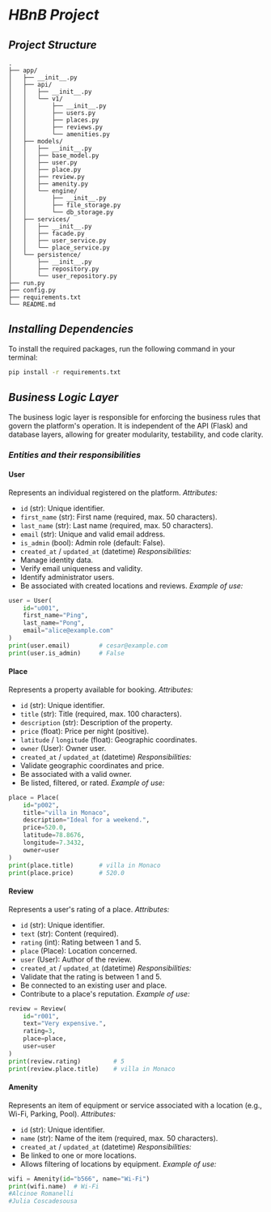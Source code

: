 # ___HBnB Project___
## ___Project Structure___
```
.
├── app/
│   ├── __init__.py
│   ├── api/
│   │   ├── __init__.py
│   │   └── v1/
│   │       ├── __init__.py
│   │       ├── users.py
│   │       ├── places.py
│   │       ├── reviews.py
│   │       └── amenities.py
│   ├── models/
│   │   ├── __init__.py
│   │   ├── base_model.py
│   │   ├── user.py
│   │   ├── place.py
│   │   ├── review.py
│   │   ├── amenity.py
│   │   └── engine/
│   │       ├── __init__.py
│   │       ├── file_storage.py
│   │       └── db_storage.py
│   ├── services/
│   │   ├── __init__.py
│   │   ├── facade.py
│   │   ├── user_service.py        
│   │   └── place_service.py         
│   └── persistence/
│       ├── __init__.py
│       ├── repository.py
│       └── user_repository.py       
├── run.py
├── config.py
├── requirements.txt
└── README.md

```
## ___Installing Dependencies___
To install the required packages, run the following command in your terminal:
```bash
pip install -r requirements.txt
```
## ___Business Logic Layer___
The business logic layer is responsible for enforcing the business rules that govern the platform's operation. It is independent of the API (Flask) and database layers, allowing for greater modularity, testability, and code clarity.
### ___Entities and their responsibilities___
#### __User__
Represents an individual registered on the platform.
_Attributes:_
- `id` (str): Unique identifier.
- `first_name` (str): First name (required, max. 50 characters).
- `last_name` (str): Last name (required, max. 50 characters).
- `email` (str): Unique and valid email address.
- `is_admin` (bool): Admin role (default: False).
- `created_at` / `updated_at` (datetime)
_Responsibilities:_
- Manage identity data.
- Verify email uniqueness and validity.
- Identify administrator users.
- Be associated with created locations and
reviews.
_Example of use:_
```python
user = User(
    id="u001",
    first_name="Ping",
    last_name="Pong",
    email="alice@example.com"
)
print(user.email)        # cesar@example.com
print(user.is_admin)     # False
```
#### __Place__
Represents a property available for booking.
_Attributes:_
- `id` (str): Unique identifier.
- `title` (str): Title (required, max. 100 characters).
- `description` (str): Description of the property.
- `price` (float): Price per night (positive).
- `latitude` / `longitude` (float): Geographic coordinates.
- `owner` (User): Owner user.
- `created_at` / `updated_at` (datetime)
_Responsibilities:_
- Validate geographic coordinates and price.
- Be associated with a valid owner.
- Be listed, filtered, or rated.
_Example of use:_
```python
place = Place(
    id="p002",
    title="villa in Monaco",
    description="Ideal for a weekend.",
    price=520.0,
    latitude=78.8676,
    longitude=7.3432,
    owner=user
)
print(place.title)       # villa in Monaco
print(place.price)       # 520.0
```
#### __Review__
Represents a user's rating of a place.
_Attributes:_
- `id` (str): Unique identifier.
- `text` (str): Content (required).
- `rating` (int): Rating between 1 and 5.
- `place` (Place): Location concerned.
- `user` (User): Author of the review.
- `created_at` / `updated_at` (datetime)
_Responsibilities:_
- Validate that the rating is between 1 and 5.
- Be connected to an existing user and place.
- Contribute to a place's reputation.
_Example of use:_
```python
review = Review(
    id="r001",
    text="Very expensive.",
    rating=3,
    place=place,
    user=user
)
print(review.rating)         # 5
print(review.place.title)    # villa in Monaco
```
#### __Amenity__
Represents an item of equipment or service associated with a location (e.g., Wi-Fi, Parking, Pool).
_Attributes:_
- `id` (str): Unique identifier.
- `name` (str): Name of the item (required, max. 50 characters).
- `created_at` / `updated_at` (datetime)
_Responsibilities:_
- Be linked to one or more locations.
- Allows filtering of locations by equipment.
_Example of use:_
```python
wifi = Amenity(id="b566", name="Wi-Fi")
print(wifi.name)  # Wi-Fi
#Alcinoe Romanelli
#Julia Coscadesousa
